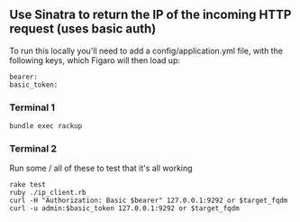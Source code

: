 ## Use Sinatra to return the IP of the incoming HTTP request (uses basic auth)

To run this locally you'll need to add a config/application.yml file,
with the following keys, which Figaro will then load up:
```
bearer:
basic_token:
```

### Terminal 1
```
bundle exec rackup
```
### Terminal 2
Run some / all of these to test that it's all working
```
rake test
ruby ./ip_client.rb
curl -H "Authorization: Basic $bearer" 127.0.0.1:9292 or $target_fqdm
curl -u admin:$basic_token 127.0.0.1:9292 or $target_fqdm
```
